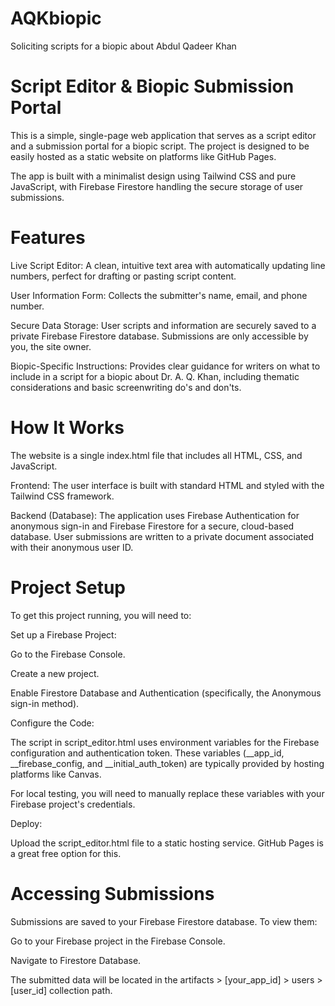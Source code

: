 # AQKbiopic
Soliciting scripts for a biopic about Abdul Qadeer Khan

# Script Editor & Biopic Submission Portal

This is a simple, single-page web application that serves as a script editor and a submission portal for a biopic script. The project is designed to be easily hosted as a static website on platforms like GitHub Pages.

The app is built with a minimalist design using Tailwind CSS and pure JavaScript, with Firebase Firestore handling the secure storage of user submissions.

# Features

Live Script Editor: A clean, intuitive text area with automatically updating line numbers, perfect for drafting or pasting script content.

User Information Form: Collects the submitter's name, email, and phone number.

Secure Data Storage: User scripts and information are securely saved to a private Firebase Firestore database. Submissions are only accessible by you, the site owner.

Biopic-Specific Instructions: Provides clear guidance for writers on what to include in a script for a biopic about Dr. A. Q. Khan, including thematic considerations and basic screenwriting do's and don'ts.

# How It Works

The website is a single index.html file that includes all HTML, CSS, and JavaScript.

Frontend: The user interface is built with standard HTML and styled with the Tailwind CSS framework.

Backend (Database): The application uses Firebase Authentication for anonymous sign-in and Firebase Firestore for a secure, cloud-based database. User submissions are written to a private document associated with their anonymous user ID.

# Project Setup

To get this project running, you will need to:

Set up a Firebase Project:

Go to the Firebase Console.

Create a new project.

Enable Firestore Database and Authentication (specifically, the Anonymous sign-in method).

Configure the Code:

The script in script_editor.html uses environment variables for the Firebase configuration and authentication token. These variables (__app_id, __firebase_config, and __initial_auth_token) are typically provided by hosting platforms like Canvas.

For local testing, you will need to manually replace these variables with your Firebase project's credentials.

Deploy:

Upload the script_editor.html file to a static hosting service. GitHub Pages is a great free option for this.

# Accessing Submissions
Submissions are saved to your Firebase Firestore database. To view them:

Go to your Firebase project in the Firebase Console.

Navigate to Firestore Database.

The submitted data will be located in the artifacts > [your_app_id] > users > [user_id] collection path.
